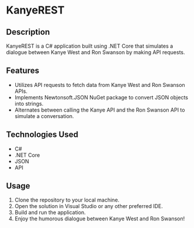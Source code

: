 # KanyeREST

## Description
KanyeREST is a C# application built using .NET Core that simulates a dialogue between Kanye West and Ron Swanson by making API requests.

## Features
- Utilizes API requests to fetch data from Kanye West and Ron Swanson APIs.
- Implements Newtonsoft.JSON NuGet package to convert JSON objects into strings.
- Alternates between calling the Kanye API and the Ron Swanson API to simulate a conversation.

## Technologies Used
- C#
- .NET Core
- JSON
- API

## Usage
1. Clone the repository to your local machine.
2. Open the solution in Visual Studio or any other preferred IDE.
3. Build and run the application.
4. Enjoy the humorous dialogue between Kanye West and Ron Swanson!

